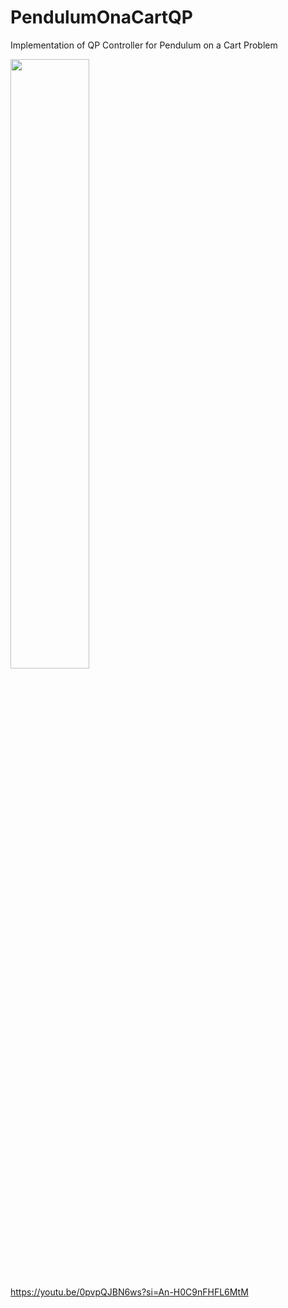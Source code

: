 # PendulumOnaCartQP
Implementation of QP Controller for Pendulum on a Cart Problem

[<img src="https://i.ytimg.com/vi/Hc79sDi3f0U/maxresdefault.jpg" width="50%">](https://youtu.be/s6oS9ql5cBA?si=WUnvW3JF6mWFsbqs)



https://youtu.be/0pvpQJBN6ws?si=An-H0C9nFHFL6MtM
